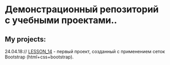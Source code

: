 




# Дeмонстрационный репозиторий с учебными проектами.. 


## My projects: 

24.04.18:// [LESSON_14](https://iliankant.github.io/lesson_14/ "project_000.2") - первый проект, созданный с применением сеток Bootstrap (html+css+bootstrap).

